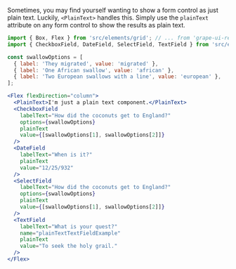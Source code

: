 Sometimes, you may find yourself wanting to show a form control as just plain text.  Luckily, `<PlainText>` handles this.  Simply use the `plainText` attribute on any form control to show the results as plain text.

```jsx inside Markdown
import { Box, Flex } from 'src/elements/grid'; // ... from 'grape-ui-react'
import { CheckboxField, DateField, SelectField, TextField } from 'src/elements/forms';

const swallowOptions = [
  { label: 'They migrated', value: 'migrated' },
  { label: 'One African swallow', value: 'african' },
  { label: 'Two European swallows with a line', value: 'european' },
];

<Flex flexDirection="column">
  <PlainText>I'm just a plain text component.</PlainText>
  <CheckboxField
    labelText="How did the coconuts get to England?"
    options={swallowOptions}
    plainText
    value={[swallowOptions[1], swallowOptions[2]]}
  />
  <DateField
    labelText="When is it?"
    plainText
    value="12/25/932"
  />
  <SelectField
    labelText="How did the coconuts get to England?"
    options={swallowOptions}
    plainText
    value={[swallowOptions[1], swallowOptions[2]]}
  />
  <TextField
    labelText="What is your quest?"
    name="plainTextTextFieldExample"
    plainText
    value="To seek the holy grail."
  />
</Flex>
```